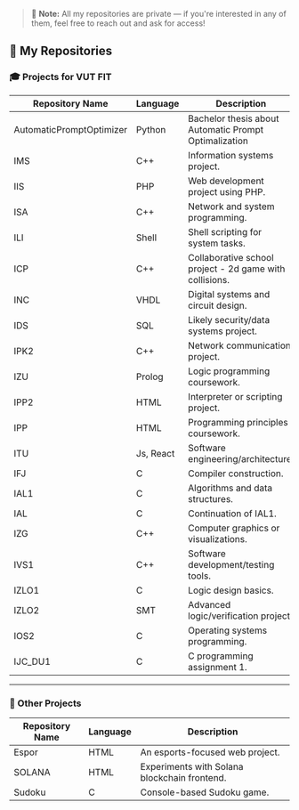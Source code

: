 > 📌 **Note:** All my repositories are private — if you're interested in any of them, feel free to reach out and ask for access!

## 📂 My Repositories

### 🎓 Projects for VUT FIT

| Repository Name | Language | Description |
|-----------------|----------|-------------|
| AutomaticPromptOptimizer             | Python      | Bachelor thesis about Automatic Prompt Optimalization|
| IMS             | C++      | Information systems project. |
| IIS             | PHP      | Web development project using PHP. |
| ISA             | C++      | Network and system programming. |
| ILI             | Shell    | Shell scripting for system tasks. |
| ICP             | C++      | Collaborative school project - 2d game with collisions. |
| INC             | VHDL     | Digital systems and circuit design. |
| IDS             | SQL      | Likely security/data systems project. |
| IPK2            | C++      | Network communication project. |
| IZU             | Prolog   | Logic programming coursework. |
| IPP2            | HTML     | Interpreter or scripting project. |
| IPP             | HTML     | Programming principles coursework. |
| ITU             | Js, React| Software engineering/architecture. |
| IFJ             | C        | Compiler construction. |
| IAL1            | C        | Algorithms and data structures. |
| IAL             | C        | Continuation of IAL1. |
| IZG             | C++      | Computer graphics or visualizations. |
| IVS1            | C++      | Software development/testing tools. |
| IZLO1           | C        | Logic design basics. |
| IZLO2           | SMT      | Advanced logic/verification project. |
| IOS2            | C        | Operating systems programming. |
| IJC_DU1         | C        | C programming assignment 1. |

---

### 🧪 Other Projects

| Repository Name     | Language | Description |
|---------------------|----------|-------------|
| Espor               | HTML     | An esports-focused web project. |
| SOLANA              | HTML     | Experiments with Solana blockchain frontend. |
| Sudoku          | C        | Console-based Sudoku game. |
